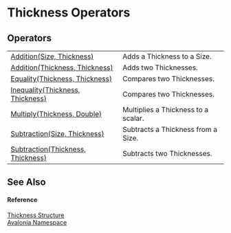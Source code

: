 # Thickness Operators




## Operators
<table>
<tr>
<td><a href="M_Avalonia_Thickness_op_Addition">Addition(Size, Thickness)</a></td>
<td>Adds a Thickness to a Size.</td>
</tr>
<tr>
<td><a href="M_Avalonia_Thickness_op_Addition_1">Addition(Thickness, Thickness)</a></td>
<td>Adds two Thicknesses.</td>
</tr>
<tr>
<td><a href="M_Avalonia_Thickness_op_Equality">Equality(Thickness, Thickness)</a></td>
<td>Compares two Thicknesses.</td>
</tr>
<tr>
<td><a href="M_Avalonia_Thickness_op_Inequality">Inequality(Thickness, Thickness)</a></td>
<td>Compares two Thicknesses.</td>
</tr>
<tr>
<td><a href="M_Avalonia_Thickness_op_Multiply">Multiply(Thickness, Double)</a></td>
<td>Multiplies a Thickness to a scalar.</td>
</tr>
<tr>
<td><a href="M_Avalonia_Thickness_op_Subtraction">Subtraction(Size, Thickness)</a></td>
<td>Subtracts a Thickness from a Size.</td>
</tr>
<tr>
<td><a href="M_Avalonia_Thickness_op_Subtraction_1">Subtraction(Thickness, Thickness)</a></td>
<td>Subtracts two Thicknesses.</td>
</tr>
</table>

## See Also


#### Reference
<a href="T_Avalonia_Thickness">Thickness Structure</a>  
<a href="N_Avalonia">Avalonia Namespace</a>  

